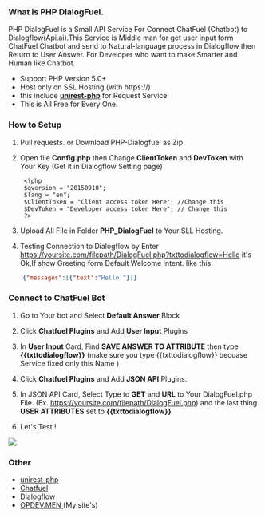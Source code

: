 ### What is PHP DialogFuel.
PHP DialogFuel is a Small API Service For Connect ChatFuel (Chatbot) to Dialogflow(Api.ai).This Service is Middle man for get user input form ChatFuel Chatbot and send to Natural-language process in Dialogflow then Return to User Answer. For Developer who want to make Smarter and Human like Chatbot.
- Support PHP Version 5.0+
- Host only on SSL Hosting (with https://)
- this include [**unirest-php**](https://github.com/Kong/unirest-php "**unirest-php**") for Request Service 
- This is All Free for Every One.

### How to Setup
1. Pull requests. or Download PHP-Dialogfuel as Zip
2. Open file **Config.php** then Change **ClientToken** and **DevToken** with Your Key (Get it in Dialogflow Setting page)

        <?php
    	$qversion = "20150910"; 
    	$lang = "en";
    	$ClientToken = "Client access token Here"; //Change this
    	$DevToken = "Developer access token Here"; // Change this
        ?>
	
3. Upload All File in Folder **PHP_DialogFuel** to Your SLL Hosting.
4. Testing Connection to Dialogflow by Enter https://yoursite.com/filepath/DialogFuel.php?txttodialogflow=Hello it's Ok,If show Greeting form Default Welcome Intent. like this.
```json
    {"messages":[{"text":"Hello!"}]}
```

### Connect to ChatFuel Bot
1. Go to Your bot and Select **Default Answer** Block

2. Click **Chatfuel Plugins** and Add **User Input** Plugins

3. In **User Input** Card, Find **SAVE ANSWER TO ATTRIBUTE** then type **{{txttodialogflow}}** (make sure you type {{txttodialogflow}} becuase Service fixed only this Name )

4.  Click **Chatfuel Plugins** and Add **JSON API** Plugins.

5. In JSON API Card, Select Type to **GET** and **URL** to Your DialogFuel.php File. (Ex. https://yoursite.com/filepath/DialogFuel.php) and the last thing **USER ATTRIBUTES** set to **{{txttodialogflow}}**

6. Let's Test !

[![](https://opdev.men/wp-content/uploads/2018/03/php-dialogfuel-chatfuel-connect.jpg)](https://opdev.men/wp-content/uploads/2018/03/php-dialogfuel-chatfuel-connect.jpg)

### Other
- [unirest-php](https://github.com/Kong/unirest-php "unirest-php")
- [Chatfuel](https://chatfuel.com "Chatfuel")
- [Dialogflow](https://dialogflow.com/ "Dialogflow")
- [OPDEV.MEN ](https://opdev.men "OPDEV.MEN ") (My site's)

